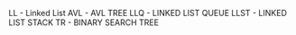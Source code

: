 LL - Linked List
AVL - AVL TREE
LLQ - LINKED LIST QUEUE
LLST - LINKED LIST STACK
TR - BINARY SEARCH TREE
